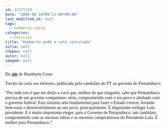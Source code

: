 ```yaml
---
id: 12371729
date: "2006-08-14T09:13:00+00:00"
last_modified_at: null
tags:
  - humberto-costa
categories:
  - noticias
title: "Humberto pede o voto vinculado"
sutia: null
chapeu: null
autor: null
imagem: null
---
```

<p><P><FONT face=Verdana>Do <STRONG><EM><FONT color=crimson><A href=\"https://www.humberto13.can.br/campanha/carta_eleitores.php\" target=_blank>site</A></FONT></EM></STRONG> de Humberto Costa</FONT></P></p>
<p><P><FONT face=Verdana>Trecho da carta aos eleitores, publicada pelo candidato do PT ao governo de Pernambuco:</FONT></P></p>
<p><P><FONT face=Verdana>“Por tudo isto é que me dirijo a você que, melhor do que ninguém, sabe que Pernambuco precisa de um governo competente, sério, comprometido com o seu povo e alinhado com o governo federal. Esta sintonia será fundamental para fazer o Estado crescer, levando bem-estar e desenvolvimento ao seu povo, principalmente. É importante reeleger Lula presidente. E é muito importante eleger, para o Governo de Pernambuco, um candidato comprometido com as mesmas idéias e os mesmos compromissos do Presidente Lula. É melhor para Pernambuco.\"</FONT></P> </p>
